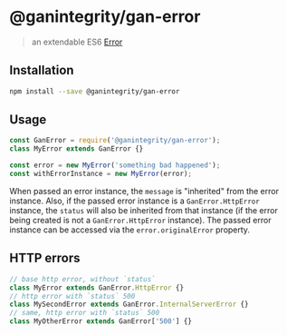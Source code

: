 # @ganintegrity/gan-error

> an extendable ES6 [Error](https://developer.mozilla.org/en-US/docs/Web/JavaScript/Reference/Global_Objects/Error)

## Installation

```bash
npm install --save @ganintegrity/gan-error
```

## Usage

```js
const GanError = require('@ganintegrity/gan-error');
class MyError extends GanError {}

const error = new MyError('something bad happened');
const withErrorInstance = new MyError(error);
```

When passed an error instance, the `message` is "inherited" from the error 
instance. Also, if the passed error instance is a `GanError.HttpError` instance, 
the `status` will also be inherited from that instance (if the error being 
created is not a `GanError.HttpError` instance). The passed error instance can 
be accessed via the `error.originalError` property.

## HTTP errors

```js
// base http error, without `status`
class MyError extends GanError.HttpError {}
// http error with `status` 500
class MySecondError extends GanError.InternalServerError {}
// same, http error with `status` 500
class MyOtherError extends GanError['500'] {}
```
